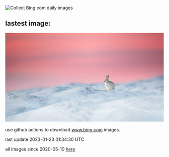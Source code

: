 ![Collect Bing.com daily images](https://github.com/counter2015/bing-daily-images/workflows/Collect%20Bing.com%20daily%20images/badge.svg)
## lastest image:
![](images/YearRabbit.jpg)

use github actions to download www.bing.com images.

last update:2023-01-23 01:34:30 UTC

all images since 2020-05-10 [here](https://github.com/counter2015/bing-daily-images/tree/master/images) 
